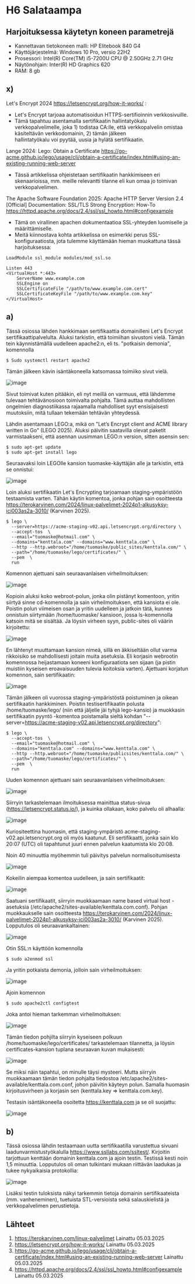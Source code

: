 # H6 Salataampa


## Harjoituksessa käytetyn koneen parametrejä

- Kannettavan tietokoneen malli: HP Elitebook 840 G4
- Käyttöjärjestelmä: Windows 10 Pro, versio 22H2
- Prosessori: Intel(R) Core(TM) i5-7200U CPU @ 2.50GHz 2.71 GHz
- Näytönohjain: Inter(R) HD Graphics 620
- RAM: 8 gb



## x)


Let's Encrypt 2024 https://letsencrypt.org/how-it-works/ :
   - Let's Encrypt tarjoaa automatisoidun HTTPS-sertifioinnin verkkosivuille.
   - Tämä tapahtuu asentamalla sertifikaatin hallintatyökalu verkkopalvelimelle, joka 1) todistaa CA:lle, että verkkopalvelin omistaa käsiteltävän verkkodomainin, 2) tämän jälkeen         
      hallintatyökalu voi pyytää, uusia ja hylätä sertifikaatin.

Lange 2024: Lego: Obtain a Certificate https://go-acme.github.io/lego/usage/cli/obtain-a-certificate/index.html#using-an-existing-running-web-server

   - Tässä artikkelissa ohjeistetaan sertifikaatin hankkimiseen eri skenaarioissa, mm. meille relevantti tilanne eli kun omaa jo toimivan verkkopalvelimen.

The Apache Software Foundation 2025: Apache HTTP Server Version 2.4 [Official] Documentation: SSL/TLS Strong Encryption: How-To https://httpd.apache.org/docs/2.4/ssl/ssl_howto.html#configexample

   - Tämä on virallinen apachen dokumentaatioa SSL-yhteyden luomiselle ja määrittämiselle.
   - Meitä kiinnostava kohta artikkelissa on esimerkki perus SSL-konfiguraatiosta, jota tulemme käyttämään hieman muokattuna tässä harjoituksessa:
     
    LoadModule ssl_module modules/mod_ssl.so

    Listen 443
    <VirtualHost *:443>
        ServerName www.example.com
        SSLEngine on
        SSLCertificateFile "/path/to/www.example.com.cert"
        SSLCertificateKeyFile "/path/to/www.example.com.key"
    </VirtualHost>


## a) 

Tässä osiossa lähden hankkimaan sertifikaattia domainilleni Let's Encrypt sertifikaattipalvelulta.
Aluksi tarkistin, että toimiihan sivustoni vielä. Tämän tein käynnistämällä uudelleen apache2:n, eli ts. "potkaisin demonia", komennolla

    $ Sudo systemctl restart apache2

Tämän jälkeen kävin isäntäkoneella katsomassa toimiiko sivut vielä.


![image](https://github.com/user-attachments/assets/a80a7ec9-e4cb-46cd-abf9-3ee2226e85ee)


Sivut toimivat kuten pitääkin, eli nyt meillä on varmuus, että lähdemme tulevaan tehtävänosioon toimivalta pohjalta. Tämä auttaa mahdollisten ongelmien diagnostiikassa rajaamalla mahdolliset syyt ensisijaisesti muutoksiin, mitä tullaan tekemään tehtävän yhteydessä.

Lähdin asentamaan LEGO:a, mikä on "Let’s Encrypt client and ACME library written in Go" (LEGO 2025). Aluksi päivitin saatavilla olevat paketit varmistaakseni, että asennan uusimman LEGO:n version, sitten asensin sen:

    $ sudo apt-get update
    $ sudo apt-get install lego

Seuraavaksi loin LEGOlle kansion tuomaske-käyttäjän alle ja tarkistin, että se onnistui:


![image](https://github.com/user-attachments/assets/ec3af4fc-7e14-467a-bd02-544b2e2fb0ee)


Loin aluksi sertifikaatin Let's Encrypting tarjoamaan staging-ympäristöön testaamista varten. Tähän käytin komentoa, jonka pohjan sain osoitteesta https://terokarvinen.com/2024/linux-palvelimet-2024p1-alkusyksy-ici003as2a-3010/ (Karvinen 2025).

    $ lego \
      --server=https://acme-staging-v02.api.letsencrypt.org/directory \
      --accept-tos  \
      --email="tuomaske@hotmail.com" \
      --domains="kenttala.com" --domains="www.kenttala.com" \
      --http --http.webroot="/home/tuomaske/public_sites/kenttala.com/" \
      --path="/home/tuomaske/lego/certificates/" \
      --pem  \
      run

Komennon ajettuani sain seuraavanlaisen virheilmoituksen:


![image](https://github.com/user-attachments/assets/73f5f42d-61ff-4998-8eb3-a42f8cdb8e74)


Kopioin aluksi koko webroot-polun, jonka olin pistänyt komentoon, yritin siirtyä sinne cd-komennolla ja sain virheilmoituksen, että kansiota ei ole. Poistin polun viimeisen osan ja yritin uudelleen ja jatkoin tätä, kunnes onnistuin siirtymään /home/tuomaske/ kansioon, jossa ls-komennolla katsoin mitä se sisältää. Ja löysin virheen syyn, public-sites oli väärin kirjoitettu:


![image](https://github.com/user-attachments/assets/6bcdee49-4698-463c-90cb-c1e4b7862a9d)


En lähtenyt muuttamaan kansion nimeä, sillä en äkkiseltään ollut varma rikkoisiko se mahdollisesti joitain muita asetuksia. Eli korjasin webrootin komennossa heijastamaan koneeni konfiguraatiota sen sijaan (ja pistin muistiin kyseisen eroavaisuuden tulevia koitoksia varten). Ajettuani korjatun komennon, sain sertifikaatin:


![image](https://github.com/user-attachments/assets/cb6b9985-0cc4-498c-88f0-f4a81fe229f0)


Tämän jälkeen oli vuorossa staging-ympäristöstä poistuminen ja oikean sertifikaatin hankkiminen. Poistin testisertifikaatin polusta /home/tuomaske/lego/ (niin että jäljelle jäi tyhjä lego-kansio) ja muokkasin sertifikaatin pyyntö -komentoa poistamalla sieltä kohdan "--server=https://acme-staging-v02.api.letsencrypt.org/directory":


    $ lego \
      --accept-tos  \
      --email="tuomaske@hotmail.com" \
      --domains="kenttala.com" --domains="www.kenttala.com" \
      --http --http.webroot="/home/tuomaske/publicsites/kenttala.com/" \
      --path="/home/tuomaske/lego/certificates/" \
      --pem  \
      run


Uuden komennon ajettuani sain seuraavanlaisen virheilmoituksen:


![image](https://github.com/user-attachments/assets/6c684377-79b5-41ba-ba2e-257c6a438ac2)


Siirryin tarkastelemaan ilmoituksessa mainittua status-sivua (https://letsencrypt.status.io/), ja kuinka ollakaan, koko palvelu oli alhaalla:


![image](https://github.com/user-attachments/assets/429b3e68-5aa2-4533-8ab4-76545d675235)


Kuriositeettina huomasin, että staging-ympäristö acme-staging-v02.api.letsencrypt.org oli myös kaatunut. Eli sertifikaatti, jonka sain klo 20:07 (UTC) oli tapahtunut juuri ennen palvelun kaatumista klo 20:08.

Noin 40 minuuttia myöhemmin tuli päivitys palvelun normalisoitumisesta


![image](https://github.com/user-attachments/assets/0582734b-7da9-4b8b-930c-06a403efda83)


Kokeilin aiempaa komentoa uudelleen, ja sain sertifikaatit:


![image](https://github.com/user-attachments/assets/ee87be6b-90bc-430a-a0f2-bf5d61a0a04f)


Saatuani sertifikaatit, siirryin muokkaamaan name based virtual host -asetuksia (/etc/apache2/sites-available/kenttala.com.conf). Pohjan muokkaukselle sain osoitteesta https://terokarvinen.com/2024/linux-palvelimet-2024p1-alkusyksy-ici003as2a-3010/ (Karvinen 2025). Lopputulos oli seuraavankaltainen:


![image](https://github.com/user-attachments/assets/2e156540-7222-4726-bafb-48b6faa03bdc)


Otin SSL:n käyttöön komennolla

    $ sudo a2enmod ssl

Ja yritin potkaista demonia, jolloin sain virheilmoituksen:


![image](https://github.com/user-attachments/assets/02e3d580-e70c-4eef-a501-04734ab5ffec)


Ajoin komennon

    $ sudo apache2ctl configtest
    
Joka antoi hieman tarkemman virheilmoituksen:


![image](https://github.com/user-attachments/assets/2f9d8492-26de-4d02-9bb7-6dbb1c693c07)


Tämän tiedon pohjilta siirryin kyseiseen polkuun /home/tuomaske/lego/certificates/ tarkastelemaan tilannetta, ja löysin certificates-kansion tuplana seuraavan kuvan mukaisesti: 


![image](https://github.com/user-attachments/assets/6a1a6709-9b28-4ea9-a703-703f845ec9cd)


Se miksi näin tapahtui, on minulle täysi mysteeri. Mutta siirryin muokkaamaan tämän tiedon pohjalta tiedostoa /etc/apache2/sites-available/kenttala.com.conf, johon päivitin käyteyn polun. Samalla huomasin kirjoitusvirheen ja korjasin sen (kenttala.key => kenttala.com.key).


Testasin isäntäkoneella osoitetta https://kenttala.com ja se oli suojattu:


![image](https://github.com/user-attachments/assets/c2c2b614-25c9-4a18-9b81-d9ad810d8fc3)


## b)

Tässä osiossa lähdin testaamaan uutta sertifikaatilla varustettua sivuani laadunvarmistustyökalulla https://www.ssllabs.com/ssltest/. Kirjoitin tarjottuun kenttään domainin kenttala.com ja ajoin testin. Testissä kesti noin 1,5 minuuttia. Lopputulos oli oman tulkintani mukaan riittävän laadukas ja tukee nykyaikaisia protokollia:


![image](https://github.com/user-attachments/assets/9781b82c-1c8c-4ccd-bcc3-a32fe77ab53f)


Lisäksi testin tuloksista näkyi tarkemmin tietoja domainin sertifikaateista (mm. vanheneminen), tuetuista STL-versioista sekä salauskielistä ja verkkopalvelimen perustietoja.



## Lähteet

1. https://terokarvinen.com/linux-palvelimet Lainattu 05.03.2025
2. https://letsencrypt.org/how-it-works/ Lainattu 05.03.2025
3. https://go-acme.github.io/lego/usage/cli/obtain-a-certificate/index.html#using-an-existing-running-web-server Lainattu 05.03.2025
4. https://httpd.apache.org/docs/2.4/ssl/ssl_howto.html#configexample Lainattu 05.03.2025














    




